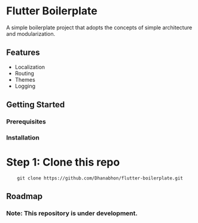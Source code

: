 # Flutter Boilerplate
A simple boilerplate project that adopts the concepts of simple architecture and modularization.

## Features
- Localization
- Routing
- Themes
- Logging

## Getting Started

### Prerequisites

### Installation
# Step 1: Clone this repo
```
    git clone https://github.com/Dhanabhon/flutter-boilerplate.git
```

## Roadmap

### Note: This repository is under development.
